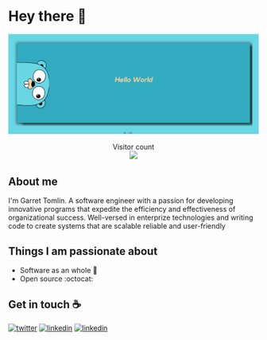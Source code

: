# Hey there :wave:

<img src="https://github.com/GarretTomlin/GarretTomlin/blob/master/icons%20with%20padding/tsc%20helloworld.ts%20(4).png" alt="Hello world">

<p align="center"> 
  Visitor count<br>
  <img src="https://profile-counter.glitch.me/GarretTomlin/count.svg" />
</p>

## About me

I'm Garret Tomlin. A software engineer with a passion for developing innovative programs that expedite the efficiency and effectiveness of organizational success. Well-versed in enterprize technologies and writing code to create systems that are scalable reliable and user-friendly




## Things I am passionate about

- Software as an whole :robot:
- Open source :octocat:

## Get in touch :coffee:

<p>
  <a href="https://twitter.com/"><img src="https://img.icons8.com/color/50/000000/twitter-squared.png" alt="twitter"/></a>
  <a href="https://www.linkedin.com/in/garrettomlin"><img src="https://img.icons8.com/color/50/000000/linkedin.png" alt="linkedin"/></a>
    <a href="https://www.linkedin.com/in/garrettomlin"><img src="https://img.icons8.com/color/50/000000/gmail.png" alt="linkedin"/></a>

<p>



